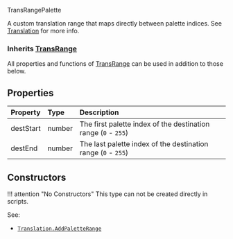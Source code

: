 <article-head>TransRangePalette</article-head>

A custom translation range that maps directly between palette indices. See [Translation](https://zdoom.org/wiki/Translation) for more info.

### Inherits <type>[TransRange](TransRange.md)</type>  
All properties and functions of <type>[TransRange](TransRange.md)</type> can be used in addition to those below.

## Properties

| Property | Type | Description |
|:---------|:-----|:------------|
<prop class="rw">destStart</prop> | <type>number</type> | The first palette index of the destination range (`0` - `255`)
<prop class="rw">destEnd</prop> | <type>number</type> | The last palette index of the destination range (`0` - `255`)

## Constructors

!!! attention "No Constructors"
    This type can not be created directly in scripts.

<listhead>See:</listhead>

* <code>[Translation.AddPaletteRange](Translation.md#addpaletterange)</code>

